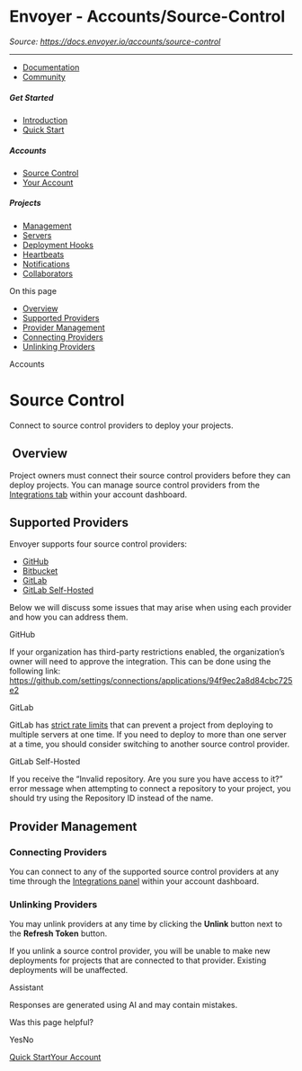 # Envoyer - Accounts/Source-Control

*Source: https://docs.envoyer.io/accounts/source-control*

---

- [Documentation](/introduction)
- [Community](https://discord.com/invite/laravel)

##### Get Started

- [Introduction](/introduction)
- [Quick Start](/quick-start)

##### Accounts

- [Source Control](/accounts/source-control)
- [Your Account](/accounts/your-account)

##### Projects

- [Management](/projects/management)
- [Servers](/projects/servers)
- [Deployment Hooks](/projects/deployment-hooks)
- [Heartbeats](/projects/heartbeats)
- [Notifications](/projects/notifications)
- [Collaborators](/projects/collaborators)

On this page

- [Overview](#overview)
- [Supported Providers](#supported-providers)
- [Provider Management](#provider-management)
- [Connecting Providers](#connecting-providers)
- [Unlinking Providers](#unlinking-providers)

Accounts

# Source Control

Connect to source control providers to deploy your projects.

## [​](#overview) Overview

Project owners must connect their source control providers before they can deploy projects. You can manage source control providers from the [Integrations tab](https://envoyer.io/user/profile#/integrations) within your account dashboard.

## [​](#supported-providers) Supported Providers

Envoyer supports four source control providers:

- [GitHub](https://github.com)
- [Bitbucket](https://bitbucket.com)
- [GitLab](https://gitlab.com)
- [GitLab Self-Hosted](https://about.gitlab.com/install/)

Below we will discuss some issues that may arise when using each provider and how you can address them.

GitHub

If your organization has third-party restrictions enabled, the organization’s owner will need to approve the integration. This can be done using the following link: <https://github.com/settings/connections/applications/94f9ec2a8d84cbc725e2>

GitLab

GitLab has [strict rate limits](https://docs.gitlab.com/ee/security/rate_limits.html) that can prevent a project from deploying to multiple servers at one time. If you need to deploy to more than one server at a time, you should consider switching to another source control provider.

GitLab Self-Hosted

If you receive the “Invalid repository. Are you sure you have access to it?” error message when attempting to connect a repository to your project, you should try using the Repository ID instead of the name.

## [​](#provider-management) Provider Management

### [​](#connecting-providers) Connecting Providers

You can connect to any of the supported source control providers at any time through the [Integrations panel](https://envoyer.io/user/profile#/integrations) within your account dashboard.

### [​](#unlinking-providers) Unlinking Providers

You may unlink providers at any time by clicking the **Unlink** button next to the **Refresh Token** button.

If you unlink a source control provider, you will be unable to make new deployments for projects that are connected to that provider. Existing deployments will be unaffected.

Assistant

Responses are generated using AI and may contain mistakes.

Was this page helpful?

YesNo

[Quick Start](/quick-start)[Your Account](/accounts/your-account)